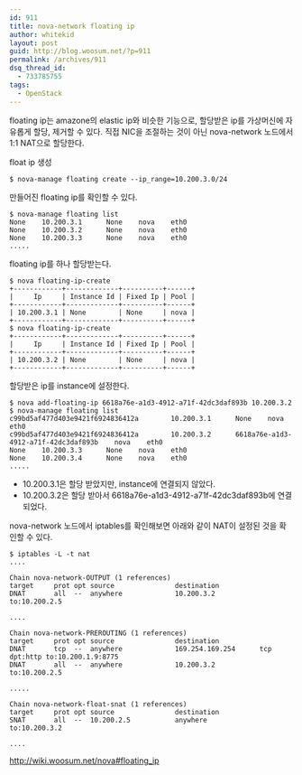 ```yaml
---
id: 911
title: nova-network floating ip
author: whitekid
layout: post
guid: http://blog.woosum.net/?p=911
permalink: /archives/911
dsq_thread_id:
  - 733785755
tags:
  - OpenStack
---
```

floating ip는 amazone의 elastic ip와 비슷한 기능으로, 할당받은 ip를 가상머신에 자유롭게 할당, 제거할 수 있다. 직접 NIC을 조절하는 것이 아닌 nova-network 노드에서 1:1 NAT으로 할당한다.

float ip 생성

    $ nova-manage floating create --ip_range=10.200.3.0/24

만들어진 floating ip를 확인할 수 있다.

    $ nova-manage floating list
    None    10.200.3.1      None    nova    eth0
    None    10.200.3.2      None    nova    eth0
    None    10.200.3.3      None    nova    eth0
    .....

floating ip를 하나 할당받는다.

    $ nova floating-ip-create
    +------------+-------------+----------+------+
    |     Ip     | Instance Id | Fixed Ip | Pool |
    +------------+-------------+----------+------+
    | 10.200.3.1 | None        | None     | nova |
    +------------+-------------+----------+------+
    $ nova floating-ip-create
    +------------+-------------+----------+------+
    |     Ip     | Instance Id | Fixed Ip | Pool |
    +------------+-------------+----------+------+
    | 10.200.3.2 | None        | None     | nova |
    +------------+-------------+----------+------+

할당받은 ip를 instance에 설정한다.

    $ nova add-floating-ip 6618a76e-a1d3-4912-a71f-42dc3daf893b 10.200.3.2
    $ nova-manage floating list
    c99bd5af477d403e9421f6924836412a        10.200.3.1      None    nova    eth0
    c99bd5af477d403e9421f6924836412a        10.200.3.2      6618a76e-a1d3-4912-a71f-42dc3daf893b    nova    eth0
    None    10.200.3.3      None    nova    eth0
    None    10.200.3.4      None    nova    eth0
    .....

  * 10.200.3.1은 할당 받았지만, instance에 연결되지 않았다.
  * 10.200.3.2은 할당 받아서 6618a76e-a1d3-4912-a71f-42dc3daf893b에 연결되었다.

nova-network 노드에서 iptables를 확인해보면 아래와 같이 NAT이 설정된 것을 확인할 수 있다.

    $ iptables -L -t nat
    ....

    Chain nova-network-OUTPUT (1 references)
    target     prot opt source               destination
    DNAT       all  --  anywhere             10.200.3.2           to:10.200.2.5

    ....

    Chain nova-network-PREROUTING (1 references)
    target     prot opt source               destination
    DNAT       tcp  --  anywhere             169.254.169.254      tcp dpt:http to:10.200.1.9:8775
    DNAT       all  --  anywhere             10.200.3.2           to:10.200.2.5

    .....

    Chain nova-network-float-snat (1 references)
    target     prot opt source               destination
    SNAT       all  --  10.200.2.5           anywhere             to:10.200.3.2

    ....

http://wiki.woosum.net/nova#floating_ip